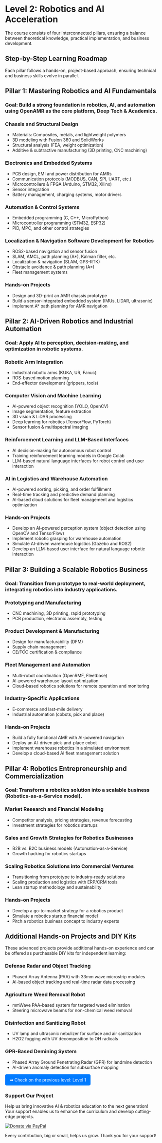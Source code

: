 # Level 2: Robotics and AI Acceleration

The course consists of four interconnected pillars, ensuring a balance between theoretical knowledge, practical implementation, and business development.

## Step-by-Step Learning Roadmap
Each pillar follows a hands-on, project-based approach, ensuring technical and business skills evolve in parallel.

## Pillar 1: Mastering Robotics and AI Fundamentals
### Goal: Build a strong foundation in robotics, AI, and automation using OpenAMR as the core platform, Deep Tech & Academics.

### Chassis and Structural Design
- Materials: Composites, metals, and lightweight polymers  
- 3D modeling with Fusion 360 and SolidWorks  
- Structural analysis (FEA, weight optimization)  
- Additive & subtractive manufacturing (3D printing, CNC machining)  

### Electronics and Embedded Systems
- PCB design, EMI and power distribution for AMRs  
- Communication protocols (MODBUS, CAN, SPI, UART, etc.)  
- Microcontrollers & FPGA (Arduino, STM32, Xilinx)  
- Sensor integration  
- Battery management, charging systems, motor drivers  

### Automation & Control Systems
- Embedded programming (C, C++, MicroPython)  
- Microcontroller programming (STM32, ESP32)  
- PID, MPC, and other control strategies  

### Localization & Navigation Software Development for Robotics
- ROS2-based navigation and sensor fusion  
- SLAM, AMCL, path planning (A*), Kalman filter, etc.  
- Localization & navigation (SLAM, GPS-RTK)  
- Obstacle avoidance & path planning (A*)  
- Fleet management systems  

### Hands-on Projects
- Design and 3D-print an AMR chassis prototype  
- Build a sensor-integrated embedded system (IMUs, LiDAR, ultrasonic)  
- Implement A* path planning for AMR navigation  

## Pillar 2: AI-Driven Robotics and Industrial Automation
### Goal: Apply AI to perception, decision-making, and optimization in robotic systems.

### Robotic Arm Integration
- Industrial robotic arms (KUKA, UR, Fanuc)  
- ROS-based motion planning  
- End-effector development (grippers, tools)  

### Computer Vision and Machine Learning
- AI-powered object recognition (YOLO, OpenCV)  
- Image segmentation, feature extraction  
- 3D vision & LiDAR processing  
- Deep learning for robotics (TensorFlow, PyTorch)  
- Sensor fusion & multispectral imaging  

### Reinforcement Learning and LLM-Based Interfaces
- AI decision-making for autonomous robot control  
- Training reinforcement learning models in Google Colab  
- LLM-based natural language interfaces for robot control and user interaction  

### AI in Logistics and Warehouse Automation
- AI-powered sorting, picking, and order fulfillment  
- Real-time tracking and predictive demand planning  
- AI-based cloud solutions for fleet management and logistics optimization  

### Hands-on Projects
- Develop an AI-powered perception system (object detection using OpenCV and TensorFlow)  
- Implement robotic grasping for warehouse automation  
- Simulate AI-driven warehouse logistics (Gazebo and ROS2)  
- Develop an LLM-based user interface for natural language robotic interaction  

## Pillar 3: Building a Scalable Robotics Business
### Goal: Transition from prototype to real-world deployment, integrating robotics into industry applications.

### Prototyping and Manufacturing
- CNC machining, 3D printing, rapid prototyping  
- PCB production, electronic assembly, testing  

### Product Development & Manufacturing
- Design for manufacturability (DFM)  
- Supply chain management  
- CE/FCC certification & compliance  

### Fleet Management and Automation
- Multi-robot coordination (OpenRMF, Fleetbase)  
- AI-powered warehouse layout optimization  
- Cloud-based robotics solutions for remote operation and monitoring  

### Industry-Specific Applications
- E-commerce and last-mile delivery  
- Industrial automation (cobots, pick and place)  

### Hands-on Projects
- Build a fully functional AMR with AI-powered navigation  
- Deploy an AI-driven pick-and-place cobot  
- Implement warehouse robotics in a simulated environment  
- Develop a cloud-based AI fleet management solution  

## Pillar 4: Robotics Entrepreneurship and Commercialization
### Goal: Transform a robotics solution into a scalable business (Robotics-as-a-Service model).

### Market Research and Financial Modeling
- Competitor analysis, pricing strategies, revenue forecasting  
- Investment strategies for robotics startups  

### Sales and Growth Strategies for Robotics Businesses
- B2B vs. B2C business models (Automation-as-a-Service)  
- Growth hacking for robotics startups  

### Scaling Robotics Solutions into Commercial Ventures
- Transitioning from prototype to industry-ready solutions  
- Scaling production and logistics with ERP/CRM tools  
- Lean startup methodology and sustainability  

### Hands-on Projects
- Develop a go-to-market strategy for a robotics product  
- Simulate a robotics startup financial model  
- Pitch a robotics business concept to industry experts  

## Additional Hands-on Projects and DIY Kits
These advanced projects provide additional hands-on experience and can be offered as purchasable DIY kits for independent learning:

### Defense Radar and Object Tracking
- Phased Array Antenna (PAA) with 33mm wave microstrip modules  
- AI-based object tracking and real-time radar data processing  

### Agriculture Weed Removal Robot
- mmWave PAA-based system for targeted weed elimination  
- Steering microwave beams for non-chemical weed removal  

### Disinfection and Sanitizing Robot
- UV lamp and ultrasonic nebulizer for surface and air sanitization  
- H2O2 fogging with UV decomposition to OH radicals  

### GPR-Based Demining System
- Phased Array Ground Penetrating Radar (GPR) for landmine detection  
- AI-driven anomaly detection for subsurface mapping

<a href="L1_Incubation/" target="_blank" style="display:inline-block; padding:10px 15px; background-color:#007bff; color:#ffffff; text-decoration:none; border-radius:5px;">➡ Check on the previous level: Level 1</a>

### Support Our Project
Help us bring innovative AI & robotics education to the next generation! Your support enables us to enhance the curriculum and develop cutting-edge projects.

[![Donate via PayPal](https://img.shields.io/badge/Donate-PayPal-blue.svg)](https://www.paypal.com/paypalme/BotshareAI)

Every contribution, big or small, helps us grow. Thank you for your support!
